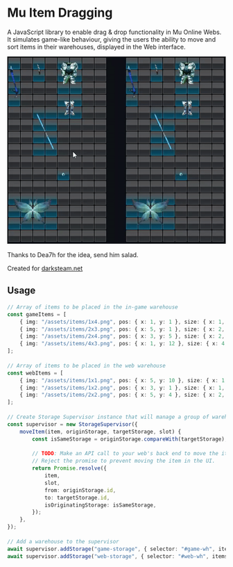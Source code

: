 # Mu Item Dragging

A JavaScript library to enable drag & drop functionality in Mu Online Webs. It simulates game-like behaviour, giving the users the ability to move and sort items in their warehouses, displayed in the Web interface.

<p align="center">
  <img src="https://github.com/rafatpc/mu-item-drag-drop/blob/master/demo.gif" alt="Demo" />
</p>

Thanks to Dea7h for the idea, send him salad.

Created for [darksteam.net](https://darksteam.net/)

## Usage

```ts
// Array of items to be placed in the in-game warehouse
const gameItems = [
    { img: "/assets/items/1x4.png", pos: { x: 1, y: 1 }, size: { x: 1, y: 4 } },
    { img: "/assets/items/2x3.png", pos: { x: 5, y: 1 }, size: { x: 2, y: 3 } },
    { img: "/assets/items/2x4.png", pos: { x: 3, y: 5 }, size: { x: 2, y: 4 } },
    { img: "/assets/items/4x3.png", pos: { x: 1, y: 12 }, size: { x: 4, y: 3 } },
];

// Array of items to be placed in the web warehouse
const webItems = [
    { img: "/assets/items/1x1.png", pos: { x: 5, y: 10 }, size: { x: 1, y: 1 } },
    { img: "/assets/items/1x2.png", pos: { x: 3, y: 1 }, size: { x: 1, y: 2 } },
    { img: "/assets/items/2x2.png", pos: { x: 5, y: 4 }, size: { x: 2, y: 2 } },
];

// Create Storage Supervisor instance that will manage a group of warehouses
const supervisor = new StorageSupervisor({
    moveItem(item, originStorage, targetStorage, slot) {
        const isSameStorage = originStorage.compareWith(targetStorage);

        // TODO: Make an API call to your web's back end to move the item.
        // Reject the promise to prevent moving the item in the UI.
        return Promise.resolve({
            item,
            slot,
            from: originStorage.id,
            to: targetStorage.id,
            isOriginatingStorage: isSameStorage,
        });
    },
});

// Add a warehouse to the supervisor
await supervisor.addStorage("game-storage", { selector: "#game-wh", items: gameItems });
await supervisor.addStorage("web-storage", { selector: "#web-wh", items: webItems });
```
